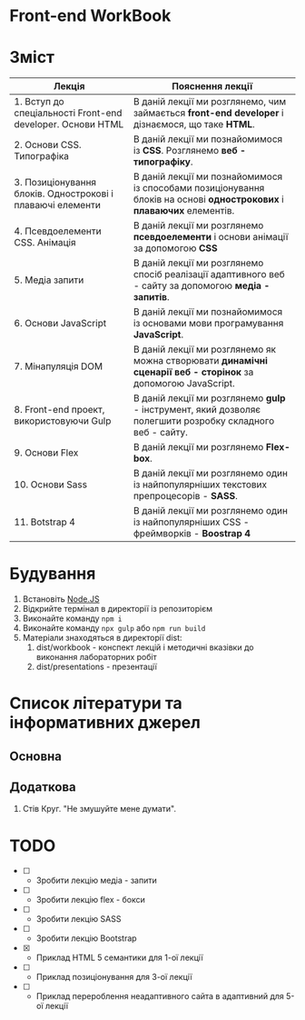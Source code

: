 # Front-end WorkBook

# Зміст

|Лекція|Пояснення лекції|
|-|-|
|1. Вступ до спеціальності Front-end developer. Основи HTML|В даній лекції ми розглянемо, чим займається **front-end developer** і дізнаємося, що таке **HTML**.|
|2. Основи CSS. Типографіка|В даній лекції ми познайомимося із **CSS**. Розглянемо **веб - типографіку**.|
|3. Позиціонування блоків. Однострокові і плаваючі елементи|В даній лекції ми познайомимося із способами позиціонування блоків на основі **однострокових** і **плаваючих** елементів.|
|4. Псевдоелементи CSS. Анімація|В даній лекції ми розглянемо **псевдоелементи** і основи анімації за допомогою **CSS**|
|5. Медіа запити|В даній лекції ми розглянемо спосіб реалізації адаптивного веб - сайту за допомогою **медіа - запитів**.|
|6. Основи JavaScript|В даній лекції ми познайомимося із основами мови програмування **JavaScript**.|
|7. Мінапуляція DOM|В даній лекції ми розглянемо як можна створювати **динамічні сценарії веб - сторінок** за допомогою JavaScript.|
|8. Front-end проект, використовуючи Gulp|В даній лекції ми розглянемо **gulp** - інструмент, який дозволяє полегшити розробку складного веб - сайту.|
|9. Основи Flex|В даній лекції ми розглянемо **Flex-box**.|
|10. Основи Sass|В даній лекції ми розглянемо один із найпопулярніших текстових препроцесорів - **SASS**.|
|11. Botstrap 4|В даній лекції ми розглянемо один із найпопулярніших CSS - фреймворків - **Boostrap 4**|

# Будування

1. Встановіть [Node.JS](https://nodejs.org/)
2. Відкрийте термінал в директорії із репозиторієм
3. Виконайте команду ```npm i```
4. Виконайте команду ```npx gulp``` або ```npm run build```
5. Матеріали знаходяться в директорії dist:
   1. dist/workbook - конспект лекцій і методичні вказівки до виконання лабораторних робіт
   2. dist/presentations - презентації

# Список літератури та інформативних джерел

## Основна

## Додаткова

1. Стів Круг. "Не змушуйте мене думати".

# TODO

- [ ] - Зробити лекцію медіа - запити
- [ ] - Зробити лекцію flex - бокси
- [ ] - Зробити лекцію SASS
- [ ] - Зробити лекцію Bootstrap
- [X] - Приклад HTML 5 семантики для 1-ої лекції
- [ ] - Приклад позиціонування для 3-ої лекції
- [ ] - Приклад перероблення неадаптивного сайта в адаптивний для 5-ої лекції